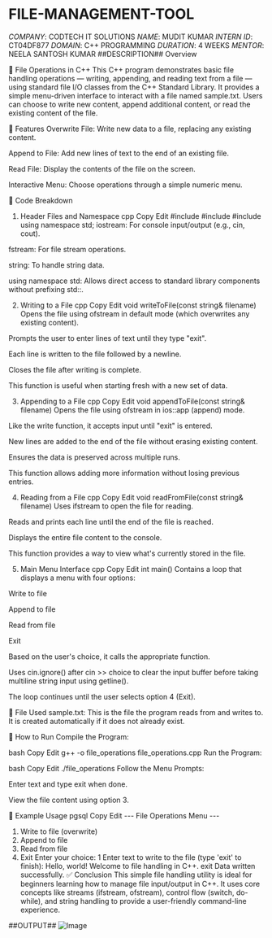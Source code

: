 # FILE-MANAGEMENT-TOOL
*COMPANY*: CODTECH IT SOLUTIONS
*NAME*: MUDIT KUMAR
*INTERN ID*: CT04DF877
*DOMAIN*: C++ PROGRAMMING
*DURATION*: 4 WEEKS
*MENTOR*: NEELA SANTOSH KUMAR
##DESCRIPTION## 
Overview


📄 File Operations in C++
This C++ program demonstrates basic file handling operations — writing, appending, and reading text from a file — using standard file I/O classes from the C++ Standard Library. It provides a simple menu-driven interface to interact with a file named sample.txt. Users can choose to write new content, append additional content, or read the existing content of the file.

🔧 Features
Overwrite File: Write new data to a file, replacing any existing content.

Append to File: Add new lines of text to the end of an existing file.

Read File: Display the contents of the file on the screen.

Interactive Menu: Choose operations through a simple numeric menu.

🧠 Code Breakdown
1. Header Files and Namespace
cpp
Copy
Edit
#include <iostream>
#include <fstream>
#include <string>
using namespace std;
iostream: For console input/output (e.g., cin, cout).

fstream: For file stream operations.

string: To handle string data.

using namespace std: Allows direct access to standard library components without prefixing std::.

2. Writing to a File
cpp
Copy
Edit
void writeToFile(const string& filename)
Opens the file using ofstream in default mode (which overwrites any existing content).

Prompts the user to enter lines of text until they type "exit".

Each line is written to the file followed by a newline.

Closes the file after writing is complete.

This function is useful when starting fresh with a new set of data.

3. Appending to a File
cpp
Copy
Edit
void appendToFile(const string& filename)
Opens the file using ofstream in ios::app (append) mode.

Like the write function, it accepts input until "exit" is entered.

New lines are added to the end of the file without erasing existing content.

Ensures the data is preserved across multiple runs.

This function allows adding more information without losing previous entries.

4. Reading from a File
cpp
Copy
Edit
void readFromFile(const string& filename)
Uses ifstream to open the file for reading.

Reads and prints each line until the end of the file is reached.

Displays the entire file content to the console.

This function provides a way to view what's currently stored in the file.

5. Main Menu Interface
cpp
Copy
Edit
int main()
Contains a loop that displays a menu with four options:

Write to file

Append to file

Read from file

Exit

Based on the user's choice, it calls the appropriate function.

Uses cin.ignore() after cin >> choice to clear the input buffer before taking multiline string input using getline().

The loop continues until the user selects option 4 (Exit).

📁 File Used
sample.txt: This is the file the program reads from and writes to. It is created automatically if it does not already exist.

🏁 How to Run
Compile the Program:

bash
Copy
Edit
g++ -o file_operations file_operations.cpp
Run the Program:

bash
Copy
Edit
./file_operations
Follow the Menu Prompts:

Enter text and type exit when done.

View the file content using option 3.

🧪 Example Usage
pgsql
Copy
Edit
--- File Operations Menu ---
1. Write to file (overwrite)
2. Append to file
3. Read from file
4. Exit
Enter your choice: 1
Enter text to write to the file (type 'exit' to finish):
Hello, world!
Welcome to file handling in C++.
exit
Data written successfully.
✅ Conclusion
This simple file handling utility is ideal for beginners learning how to manage file input/output in C++. It uses core concepts like streams (ifstream, ofstream), control flow (switch, do-while), and string handling to provide a user-friendly command-line experience.




##OUTPUT##
![Image](https://github.com/user-attachments/assets/f69f220d-3fd2-4156-b323-c05dcb07b974)

